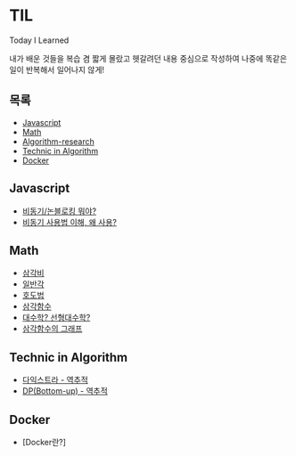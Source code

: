 # TIL
Today I Learned

내가 배운 것들을 복습 겸 짧게 몰랐고 헷갈려던 내용 중심으로 작성하여 나중에 똑같은 일이 반복해서 일어나지 않게!

## 목록
- [Javascript](#Javascript)
- [Math](#Math)
- [Algorithm-research](https://github.com/RokwonK/Algorithm-research)
- [Technic in Algorithm](#Technic-in-Algorithm)
- [Docker](#Docker)


## Javascript
- [비동기/논블로킹 뭐야?](https://github.com/RokwonK/til/blob/master/Javascript/async_nonblocking.md)
- [비동기 사용법 이해, 왜 사용?](https://github.com/RokwonK/til/blob/master/Javascript/use_async.md)


## Math
- [삼각비](https://github.com/RokwonK/til/blob/master/Math/삼각비.md)
- [일반각](https://github.com/RokwonK/til/blob/master/Math/일반각.md)
- [호도법](https://github.com/RokwonK/til/blob/master/Math/호도법.md)
- [삼각함수](https://github.com/RokwonK/til/blob/master/Math/삼각함수.md)
- [대수학? 선형대수학?](https://github.com/RokwonK/til/blob/master/Math/대수학_선형.md)
- [삼각함수의 그래프](https://github.com/RokwonK/til/blob/master/Math/삼각함수_그래프.md)


## Technic in Algorithm
- [다익스트라 - 역추적](https://github.com/RokwonK/til/blob/master/Technic/다익스트라_역추적.md)
- [DP(Bottom-up) - 역추적](https://github.com/RokwonK/til/blob/master/Technic/DP_역추적.md)

## Docker
- [Docker란?]